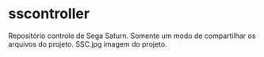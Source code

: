 # sscontroller
Repositório controle de Sega Saturn.
Somente um modo de compartilhar os arquivos do projeto.
SSC.jpg imagem do projeto.
